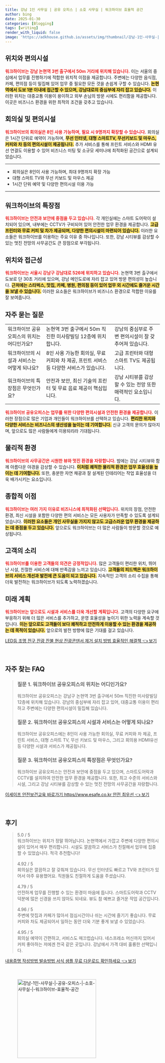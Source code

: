 ```yaml
---
title: 강남 1인 사무실 | 공유 오피스 | 소호 사무실 | 워크하이브 효율적 공간
author: bing
date: 2025-01-30
categories: [Blogging]
tags: [writing]
render_with_liquid: false
image: 'https://adkhouse.github.io/assets/img/thumbnail/강남-1인-사무실-|-공유-오피스-|-소호-사무실-|-워크하이브-효율적-공간.webp'
---
```



<h2 id='위치와편의시설'>위치와 편의시설</h2>

<p><b><span style="color: #ee2323;">워크하이브는 강남 논현역 3번 출구에서 50m 거리에 위치해 있습니다.</span></b> 이는 서울의 중심에서 업무를 진행하기에 적합한 위치적 이점을 제공합니다. 주변에는 다양한 음식점, 카페, 편의점 등이 밀집해 있어 업무 중 필요한 모든 것을 손쉽게 구할 수 있습니다. <b><span style="background-color: #ffe066;">논현역에서 도보 1분 이내에 접근할 수 있으며, 강남대로의 중심부에 자리 잡고 있습니다.</span></b> 이러한 위치는 대중교통 이용이 용이하고 외부 손님의 방문 시에도 편리함을 제공합니다. 이곳은 비즈니스 환경을 위한 최적의 조건을 갖추고 있습니다.</p>

<h2 id='회의실및편의시설'>회의실 및 편의시설</h2>

<p><b><span style="color: #ee2323;">워크하이브의 회의실은 8인 사용 가능하며, 필요 시 9명까지 확장할 수 있습니다.</span></b> 회의실은 1시간 단위로 예약이 가능하며, <b><span style="background-color: #ffe066;">무선 인터넷, 대형 스마트TV, 무선키보드 및 마우스, 커피와 차 등의 편의시설이 제공됩니다.</span></b> 추가 서비스를 통해 프린트 서비스와 HDMI 유선 연결도 이용할 수 있어 비즈니스 미팅 및 소규모 세미나에 최적화된 공간으로 설계되었습니다.</p>

<hr />

<ul>
    <li>회의실은 8인이 사용 가능하며, 최대 9명까지 확장 가능</li>
    <li>대형 스마트 TV와 무선 키보드 및 마우스 제공</li>
    <li>1시간 단위 예약 및 다양한 편의시설 이용 가능</li>
</ul>

<hr />

<h2 id='워크하이브특장점'>워크하이브의 특장점</h2>

<p><b><span style="color: #ee2323;">워크하이브는 안전과 보안에 중점을 두고 있습니다.</span></b> 각 개인실에는 스마트 도어락이 설치되어 있으며, 내부에는 CCTV가 구비되어 있어 안전한 업무 환경을 제공합니다. <b><span style="background-color: #ffe066;">고급 프린터와 무료 커피 및 차가 제공되며, 다양한 편의시설이 마련되어 있습니다.</span></b> 이러한 요소들은 워크하이브를 이용하는 주요 이유 중 하나입니다. 또한, 강남 시티뷰를 감상할 수 있는 멋진 전망의 사무공간도 큰 장점으로 부각됩니다.</p>

<h2 id='위치와접근성'>위치와 접근성</h2>

<p><b><span style="color: #ee2323;">워크하이브는 서울시 강남구 강남대로 526에 위치하고 있습니다.</span></b> 논현역 3번 출구에서 도보로 단 30초 거리에 있으며, 강남 메인도로에 자리 잡고 있어 방문 편의성이 높습니다. <b><span style="background-color: #ffe066;">근처에는 스타벅스, 맛집, 카페, 병원, 편의점 등이 있어 업무 외 시간에도 즐거운 시간을 보낼 수 있습니다.</span></b> 이러한 요소들은 워크하이브가 비즈니스 환경으로 적합한 이유를 잘 보여줍니다.</p>

<h2 id='자주묻는질문'>자주 묻는 질문</h2>

<table>
    <tr>
        <td>워크하이브 공유오피스의 위치는 어디인가요?</td>
        <td>논현역 3번 출구에서 50m 직진한 미사랑빌딩 12층에 위치합니다.</td>
        <td>강남의 중심부로 주변 편의시설이 잘 갖추어져 있습니다.</td>
    </tr>
    <tr>
        <td>워크하이브의 시설과 서비스는 어떻게 되나요?</td>
        <td>8인 사용 가능한 회의실, 무료 커피와 차 제공, 프린트 서비스 등 다양한 서비스가 있습니다.</td>
        <td>고급 프린터와 대형 스마트 TV도 제공됩니다.</td>
    </tr>
    <tr>
        <td>워크하이브의 특장점은 무엇인가요?</td>
        <td>안전과 보안, 최신 기술의 프린터 및 무료 음료 제공이 핵심입니다.</td>
        <td>강남 시티뷰를 감상할 수 있는 전망 또한 매력적인 요소입니다.</td>
    </tr>
</table>

<p><b><span style="color: #ee2323;">워크하이브 공유오피스는 업무를 위한 다양한 편의시설과 안전한 환경을 제공합니다.</span></b> 이러한 장점으로 많은 기업과 개인들이 워크하이브를 선택하고 있습니다. <b><span style="background-color: #ffe066;">편리한 위치와 다양한 서비스는 비즈니스의 생산성을 높이는 데 기여합니다.</span></b> 신규 고객의 문의가 많아지며, 앞으로도 많은 사람들에게 이용되리라 기대됩니다.</p>

<h2 id='물리적환경'>물리적 환경</h2>

<p><b><span style="color: #ee2323;">워크하이브의 사무공간은 시원한 뷰와 멋진 환경을 자랑합니다.</span></b> 밤에는 강남 시티뷰와 함께 아름다운 야경을 감상할 수 있습니다. <b><span style="background-color: #ffe066;">이처럼 쾌적한 물리적 환경은 업무 효율성을 높이는 데 기여합니다.</span></b> 또한, 충분한 자연 채광과 잘 설계된 인테리어는 작업 효율성을 더욱 배가시키는 요소입니다.</p>

<h2 id='종합적이점'>종합적 이점</h2>

<p><b><span style="color: #ee2323;">워크하이브는 여러 가지 이유로 비즈니스에 최적화된 선택입니다.</span></b> 위치의 장점, 안전한 환경, 최신 시설을 포함한 다양한 편의 서비스는 모든 사용자가 만족할 수 있도록 설계되었습니다. <b><span style="background-color: #ffe066;">이러한 요소들은 개인 사무실을 가지지 않고도 고급스러운 업무 환경을 제공하는 데 중점을 두고 있습니다.</span></b> 앞으로도 워크하이브는 더 많은 사람들이 방문할 것으로 예상됩니다.</p>

<h2 id='고객의소리'>고객의 소리</h2>

<p><b><span style="color: #ee2323;">워크하이브를 이용한 고객들의 의견은 긍정적입니다.</span></b> 많은 고객들이 편리한 위치, 뛰어난 시설, 친절한 서비스에 대해 만족감을 느끼고 있습니다. <b><span style="background-color: #ffe066;">고객들의 피드백은 워크하이브의 서비스 개선과 발전에 큰 도움이 되고 있습니다.</span></b> 지속적인 고객의 소리 수집을 통해 더욱 발전하는 워크하이브가 되도록 노력하겠습니다.</p>

<h2 id='미래계획'>미래 계획</h2>

<p><b><span style="color: #ee2323;">워크하이브는 앞으로도 시설과 서비스를 더욱 개선할 계획입니다.</span></b> 고객의 다양한 요구에 부응하기 위해 더 많은 서비스를 추가하고, 운영 효율성을 높이기 위한 노력을 계속할 것입니다. <b><span style="background-color: #ffe066;">이는 앞으로도 고객들이 보다 쾌적하고 안전하게 이용할 수 있는 환경을 제공하는 데 목적이 있습니다.</span></b> 앞으로의 발전 방향에 많은 기대를 걸고 있습니다.</p>


<p><a class="click-button" title="LED등 조명 전구 잔광 잔불 현상 잔광콘덴서 제거 설치 방법 효율적인 해결책" href="https://adkhouse.github.io/posts/LED%EB%93%B1-%EC%A1%B0%EB%AA%85-%EC%A0%84%EA%B5%AC-%EC%9E%94%EA%B4%91-%EC%9E%94%EB%B6%88-%ED%98%84%EC%83%81-%EC%9E%94%EA%B4%91%EC%BD%98%EB%8D%B4%EC%84%9C-%EC%A0%9C%EA%B1%B0-%EC%84%A4%EC%B9%98-%EB%B0%A9%EB%B2%95-%ED%9A%A8%EC%9C%A8%EC%A0%81%EC%9D%B8-%ED%95%B4%EA%B2%B0%EC%B1%85/" rel="dofollow">LED등 조명 전구 잔광 잔불 현상 잔광콘덴서 제거 설치 방법 효율적인 해결책 👈 보기</a></p><br>
<h2 id='자주_찾는_FAQ'>자주 찾는 FAQ</h2>
<div itemscope="" itemtype="https://schema.org/FAQPage">
<blockquote>
<div itemscope="" itemprop="mainEntity" itemtype="https://schema.org/Question">
<h3 itemprop="name">질문 1. 워크하이브 공유오피스의 위치는 어디인가요?</h3>
<div itemscope="" itemprop="acceptedAnswer" itemtype="https://schema.org/Answer">
<span itemprop="text">
<p>워크하이브 공유오피스는 강남구 논현역 3번 출구에서 50m 직진한 미사랑빌딩 12층에 위치해 있습니다. 강남의 중심부에 자리 잡고 있어, 대중교통 이용이 편리하고 주변에는 다양한 편의시설이 밀집해 있습니다.</p>
</span>
</div>
</div>
<div itemscope="" itemprop="mainEntity" itemtype="https://schema.org/Question">
<h3 itemprop="name">질문 2. 워크하이브 공유오피스의 시설과 서비스는 어떻게 되나요?</h3>
<div itemscope="" itemprop="acceptedAnswer" itemtype="https://schema.org/Answer">
<span itemprop="text">
<p>워크하이브 공유오피스에는 8인이 사용 가능한 회의실, 무료 커피와 차 제공, 프린트 서비스, 대형 스마트 TV, 무선 키보드 및 마우스, 그리고 회의용 HDMI유선 등 다양한 시설과 서비스가 제공됩니다.</p>
</span>
</div>
</div>
<div itemscope="" itemprop="mainEntity" itemtype="https://schema.org/Question">
<h3 itemprop="name">질문 3. 워크하이브 공유오피스의 특장점은 무엇인가요?</h3>
<div itemscope="" itemprop="acceptedAnswer" itemtype="https://schema.org/Answer">
<span itemprop="text">
<p>워크하이브 공유오피스는 안전과 보안에 중점을 두고 있으며, 스마트도어락과 CCTV를 설치하여 안전한 업무 환경을 제공합니다. 또한, 최고 수준의 서비스와 시설, 그리고 강남 시티뷰를 감상할 수 있는 멋진 전망의 사무공간을 자랑합니다.</p>
</span>
</div>
</div>
</blockquote>
</div>
<p><a class="click-button" title="이세이프 안전보건교육 바로가기 https//www.esafe.co.kr 안전 최우선" href="https://adkhouse.github.io/posts/%EC%9D%B4%EC%84%B8%EC%9D%B4%ED%94%84-%EC%95%88%EC%A0%84%EB%B3%B4%EA%B1%B4%EA%B5%90%EC%9C%A1-%EB%B0%94%EB%A1%9C%EA%B0%80%EA%B8%B0-httpswww.esafe.co.kr-%EC%95%88%EC%A0%84-%EC%B5%9C%EC%9A%B0%EC%84%A0/" rel="dofollow">이세이프 안전보건교육 바로가기 https//www.esafe.co.kr 안전 최우선 👈 보기</a></p><br>
<h2 id='후기'>후기</h2>
<div itemscope itemtype="https://schema.org/Product">
  <blockquote>
  <div itemprop="review" itemscope itemtype="https://schema.org/Review">
      <div itemprop="reviewRating" itemscope itemtype="https://schema.org/Rating"> <span itemprop="ratingValue">5.0</span> / <span itemprop="bestRating">5</span> </div>
      <span itemprop="reviewBody">워크하이브는 위치가 정말 뛰어납니다. 논현역에서 가깝고 주변에 다양한 편의시설이 있어서 매우 편리합니다. 시설도 깔끔하고 서비스가 친절해서 업무에 집중할 수 있었습니다. 적극 추천합니다!</span>
  </div>
  <br>
  <div itemprop="review" itemscope itemtype="https://schema.org/Review">
      <div itemprop="reviewRating" itemscope itemtype="https://schema.org/Rating"> <span itemprop="ratingValue">4.92</span> / <span itemprop="bestRating">5</span> </div>
      <span itemprop="reviewBody">회의실은 깔끔하고 잘 갖춰져 있습니다. 무선 인터넷도 빠르고 TV와 프린터가 있어서 아주 유용했어요. 직원들도 친절하게 도움을 주셨습니다.</span>
  </div>
  <br>
  <div itemprop="review" itemscope itemtype="https://schema.org/Review">
      <div itemprop="reviewRating" itemscope itemtype="https://schema.org/Rating"> <span itemprop="ratingValue">4.79</span> / <span itemprop="bestRating">5</span> </div>
      <span itemprop="reviewBody">안전하게 업무를 진행할 수 있는 환경이 마음에 듭니다. 스마트도어락과 CCTV 덕분에 많은 신경을 쓰지 않아도 되네요. 뷰도 참 예쁘고 즐거운 작업 공간입니다.</span>
  </div>
  <br>
  <div itemprop="review" itemscope itemtype="https://schema.org/Review">
      <div itemprop="reviewRating" itemscope itemtype="https://schema.org/Rating"> <span itemprop="ratingValue">4.96</span> / <span itemprop="bestRating">5</span> </div>
      <span itemprop="reviewBody">주변에 맛집과 카페가 많아서 점심시간이나 쉬는 시간에 즐기기 좋습니다. 무료 커피와 차도 제공되어서 일하는 동안 더욱 기분 좋게 보낼 수 있었습니다.</span>
  </div>
  <br>
  <div itemprop="review" itemscope itemtype="https://schema.org/Review">
      <div itemprop="reviewRating" itemscope itemtype="https://schema.org/Rating"> <span itemprop="ratingValue">4.95</span> / <span itemprop="bestRating">5</span> </div>
      <span itemprop="reviewBody">회의실 예약이 간편하고, 서비스도 매끄럽습니다. 네스프레소 머신까지 있어서 커피 좋아하는 저에겐 천국 같은 곳입니다. 강남에서 가격 대비 훌륭한 선택입니다.</span>
  </div>
  </blockquote>
</div>
<p><a class="click-button" title="내용증명 작성방법 발송방법 서식 샘플 무료 다운로드 확인하세요" href="https://adkhouse.github.io/posts/%EB%82%B4%EC%9A%A9%EC%A6%9D%EB%AA%85-%EC%9E%91%EC%84%B1%EB%B0%A9%EB%B2%95-%EB%B0%9C%EC%86%A1%EB%B0%A9%EB%B2%95-%EC%84%9C%EC%8B%9D-%EC%83%98%ED%94%8C-%EB%AC%B4%EB%A3%8C-%EB%8B%A4%EC%9A%B4%EB%A1%9C%EB%93%9C-%ED%99%95%EC%9D%B8%ED%95%98%EC%84%B8%EC%9A%94/" rel="dofollow">내용증명 작성방법 발송방법 서식 샘플 무료 다운로드 확인하세요 👈 보기</a></p><br>
<figure class="image"><img src="https://adkhouse.github.io/assets/img/thumbnail/강남-1인-사무실-|-공유-오피스-|-소호-사무실-|-워크하이브-효율적-공간.webp" alt="강남-1인-사무실-|-공유-오피스-|-소호-사무실-|-워크하이브-효율적-공간" width="256" height="256"></figure>